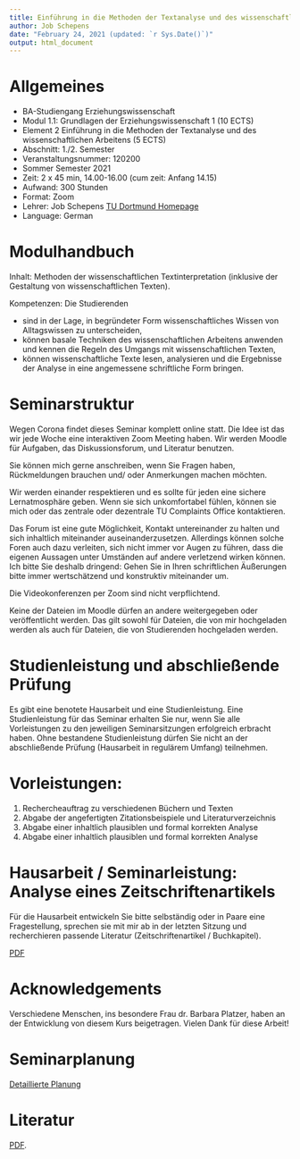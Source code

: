 ```yaml
---
title: Einführung in die Methoden der Textanalyse und des wissenschaftlichen Arbeitens
author: Job Schepens
date: "February 24, 2021 (updated: `r Sys.Date()`)"
output: html_document
---
```



# Allgemeines

- BA-Studiengang Erziehungswissenschaft
- Modul 1.1: Grundlagen der Erziehungswissenschaft 1 (10 ECTS)
- Element 2 Einführung in die Methoden der Textanalyse und des wissenschaftlichen Arbeitens (5 ECTS)
- Abschnitt: 1./2. Semester
- Veranstaltungsnummer: 120200
- Sommer Semester 2021
- Zeit: 2 x 45 min, 14.00-16.00 (cum zeit: Anfang 14.15)
- Aufwand: 300 Stunden 
- Format: Zoom
- Lehrer: Job Schepens [TU Dortmund Homepage](http://www.ifs.tu-dortmund.de/cms/de/Home/Mitarbeiter/Wissenschaftliche-Mitarbeiter/Schepens-Job.html)
- Language: German


# Modulhandbuch

Inhalt: Methoden der wissenschaftlichen Textinterpretation (inklusive der Gestaltung von wissenschaftlichen Texten).

Kompetenzen: Die Studierenden 
- sind in der Lage, in begründeter Form wissenschaftliches Wissen von Alltagswissen zu unterscheiden,
- können basale Techniken des wissenschaftlichen Arbeitens anwenden und kennen die Regeln des Umgangs mit wissenschaftlichen Texten,
- können wissenschaftliche Texte lesen, analysieren und die Ergebnisse der Analyse in eine angemessene schriftliche Form bringen.


# Seminarstruktur

Wegen Corona findet dieses Seminar komplett online statt. Die Idee ist das wir jede Woche eine interaktiven Zoom Meeting haben. Wir werden Moodle für Aufgaben, das Diskussionsforum, und Literatur benutzen. 

Sie können mich gerne anschreiben, wenn Sie Fragen haben, Rückmeldungen brauchen und/ oder Anmerkungen machen möchten.

Wir werden einander respektieren und es sollte für jeden eine sichere Lernatmosphäre geben. Wenn sie sich unkomfortabel fühlen, können sie mich oder das zentrale oder dezentrale TU Complaints Office kontaktieren.

Das Forum ist eine gute Möglichkeit, Kontakt untereinander zu halten und sich inhaltlich miteinander auseinanderzusetzen. Allerdings können solche Foren auch dazu verleiten, sich nicht immer vor Augen zu führen, dass die eigenen Aussagen unter Umständen auf andere verletzend wirken können. Ich bitte Sie deshalb dringend: Gehen Sie in Ihren schriftlichen Äußerungen bitte immer wertschätzend und konstruktiv miteinander um.

Die Videokonferenzen per Zoom sind nicht verpflichtend. 

Keine der Dateien im Moodle dürfen an andere weitergegeben oder veröffentlicht werden. Das gilt sowohl für Dateien, die von mir hochgeladen werden als auch für Dateien, die von Studierenden hochgeladen werden.


# Studienleistung und abschließende Prüfung 

Es gibt eine benotete Hausarbeit und eine Studienleistung. Eine Studienleistung für das Seminar erhalten Sie nur, wenn Sie alle Vorleistungen zu den jeweiligen Seminarsitzungen erfolgreich erbracht haben. Ohne bestandene Studienleistung dürfen Sie nicht an der abschließende Prüfung (Hausarbeit in regulärem Umfang) teilnehmen. 


# Vorleistungen:

1. Rechercheauftrag zu verschiedenen Büchern und Texten
2. Abgabe der angefertigten Zitationsbeispiele und Literaturverzeichnis
3. Abgabe einer inhaltlich plausiblen und formal korrekten Analyse
4. Abgabe einer inhaltlich plausiblen und formal korrekten Analyse


# Hausarbeit / Seminarleistung: Analyse eines Zeitschriftenartikels

Für die Hausarbeit entwickeln Sie bitte selbständig oder in Paare eine Fragestellung, sprechen sie mit mir ab in der letzten Sitzung und recherchieren passende Literatur (Zeitschriftenartikel / Buchkapitel). 

[PDF](https://jobschepens.github.io/textanalyse/Seminarleistung.pdf)


# Acknowledgements

Verschiedene Menschen, ins besondere Frau dr. Barbara Platzer, haben an der Entwicklung von diesem Kurs beigetragen. Vielen Dank für diese Arbeit!


# Seminarplanung

[Detaillierte Planung](https://jobschepens.github.io/textanalyse/detailedschedule.html)


# Literatur

[PDF](https://jobschepens.github.io/textanalyse/lit/lit.zip). 